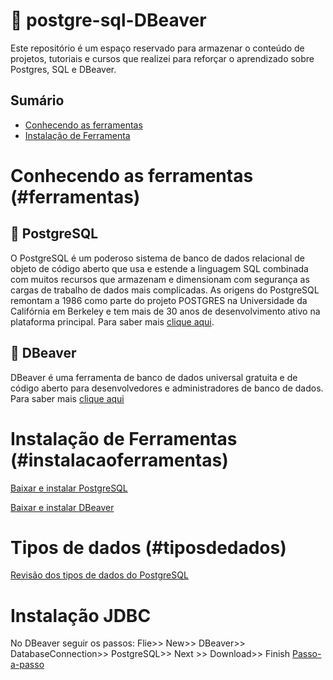 # 🎯 postgre-sql-DBeaver
Este repositório é um espaço reservado para armazenar o conteúdo de projetos, tutoriais e cursos que realizei para reforçar o aprendizado sobre Postgres, SQL e DBeaver.

## Sumário

- [Conhecendo as ferramentas](#ferramentas)
- [Instalação de Ferramenta](#instalacaoferramentas)

# Conhecendo as ferramentas (#ferramentas)

## 🐘 PostgreSQL
O PostgreSQL é um poderoso sistema de banco de dados relacional de objeto de código aberto que usa e estende a linguagem SQL combinada com muitos recursos que armazenam e dimensionam com segurança as cargas de trabalho de dados mais complicadas. As origens do PostgreSQL remontam a 1986 como parte do projeto POSTGRES na Universidade da Califórnia em Berkeley e tem mais de 30 anos de desenvolvimento ativo na plataforma principal. Para saber mais [clique aqui](https://www.postgresql.org/about/).

## 🦫 DBeaver
DBeaver é uma ferramenta de banco de dados universal gratuita e de código aberto para desenvolvedores e administradores de banco de dados. Para saber mais [clique aqui](https://dbeaver.io/about/)

# Instalação de Ferramentas (#instalacaoferramentas)

[Baixar e instalar PostgreSQL](https://www.postgresql.org/download/)

[Baixar e instalar DBeaver](https://dbeaver.io/download/)

# Tipos de dados (#tiposdedados)

[Revisão dos tipos de dados do PostgreSQL](https://www.postgresqltutorial.com/postgresql-tutorial/postgresql-data-types/)

# Instalação JDBC

No DBeaver seguir os passos:
Flie>> New>> DBeaver>> DatabaseConnection>> PostgreSQL>> Next >> Download>> Finish
[Passo-a-passo](https://dbeaver.com/docs/wiki/Database-drivers/)


